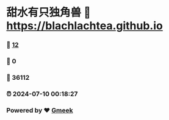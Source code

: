 # 甜水有只独角兽 :link: https://blachlachtea.github.io 
### :page_facing_up: [12](https://blachlachtea.github.io/tag.html) 
### :speech_balloon: 0 
### :hibiscus: 36112 
### :alarm_clock: 2024-07-10 00:18:27 
### Powered by :heart: [Gmeek](https://github.com/Meekdai/Gmeek)
